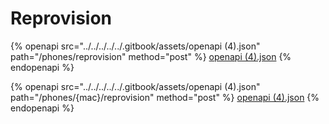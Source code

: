# Reprovision

{% openapi src="../../../../../.gitbook/assets/openapi (4).json" path="/phones/reprovision" method="post" %}
[openapi (4).json](<../../../../../.gitbook/assets/openapi (4).json>)
{% endopenapi %}

{% openapi src="../../../../../.gitbook/assets/openapi (4).json" path="/phones/{mac}/reprovision" method="post" %}
[openapi (4).json](<../../../../../.gitbook/assets/openapi (4).json>)
{% endopenapi %}
